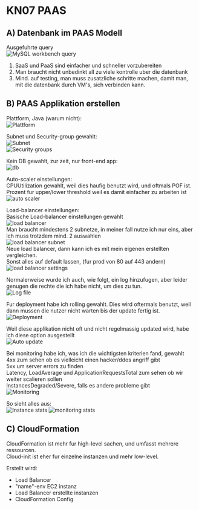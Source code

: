 # KN07 PAAS

## A) Datenbank im PAAS Modell

Ausgefuhrte query <br>
![MySQL workbench query](./assets/MySQL%20workbench%20query.png) 

1. SaaS und PaaS sind einfacher und schneller vorzubereiten
2. Man braucht nicht unbedinkt all zu viele kontrolle uber die datenbank
3. Mind. auf testing, man muss zusatzliche schritte machen, damit man, mit die datenbank durch VM's, sich verbinden kann.

## B) PAAS Applikation erstellen

Plattform, Java (warum nicht): <br>
![Plattform](./assets/Beanstalk-Platform.png) <br>

Subnet und Security-group gewahlt: <br>
![Subnet](./assets/Beanstalk-subnets.png) <br>
![Security groups](./assets/Beanstalk-sec-group.png) <br>

Kein DB gewahlt, zur zeit, nur front-end app: <br>
![db](./assets/Beanstalk-db.png) <br>

Auto-scaler einstellungen: <br>
CPUUtilization gewahlt, weil dies haufig benutzt wird, und oftmals POF ist. <br> 
Prozent fur upper/lower threshold weil es damit einfacher zu arbeiten ist <br>
![auto scaler](./assets/Beanstalk-scailing.png) <br>

Load-balancer einstellungen: <br>
Basische Load-balancer einstellungen gewahlt <br>
![load balancer](./assets/Beanstalk-loadbalancer.png) <br>
Man braucht mindestens 2 subnetze, in meiner fall nutze ich nur eins, aber ich muss trotzdem mind. 2 auswahlen <br>
![load balancer subnet](./assets/Beanstalk-load-subnet.png) <br>
Neue load balancer, dann kann ich es mit mein eigenen erstellten vergleichen. <br>
Sonst alles auf default lassen, (fur prod von 80 auf 443 andern) <br>
![load balancer settings](./assets/Beanstalk-load-settings.png) <br>


Normalerweise wurde ich auch, wie folgt, ein log hinzufugen, aber leider genugen die rechte die ich habe nicht, um dies zu tun. <br>
![Log file](./assets/Beanstalk-log-files.png) <br>


Fur deployment habe ich rolling gewahlt. Dies wird oftermals benutzt, weil dann mussen die nutzer nicht warten bis der update fertig ist. <br>
![Deployment](./assets/Beanstalk-deployment.png) <br>

Weil diese applikation nicht oft und nicht regelmassig updated wird, habe ich diese option ausgestellt <br>
![Auto update](./assets/Beanstalk-auto-updates.png) <br>

Bei monitoring habe ich, was ich die wichtigsten kriterien fand, gewahlt <br>
4xx zum sehen ob es vielleicht einen hacker/ddos angriff gibt <br>
5xx um server errors zu finden <br>
Latency, LoadAverage und ApplicationRequestsTotal zum sehen ob wir weiter scalieren sollen <br>
InstancesDegraded/Severe, falls es andere probleme gibt <br>
![Monitoring](./assets/Beanstalk-cloudwatch-settings.png)



So sieht alles aus: <br>
![Instance stats](./assets/Bean-stats-instances.png)
![monitoring stats](./assets/Bean-stats-monitoring.png)




## C) CloudFormation

CloudFormation ist mehr fur high-level sachen, und umfasst mehrere ressourcen. <br>
Cloud-init ist eher fur einzelne instanzen und mehr low-level. <br>

Erstellt wird: <br>

- Load Balancer <br>
- "name"-env EC2 instanz <br>
- Load Balancer erstellte instanzen <br>
- CloudFormation Config <br>
